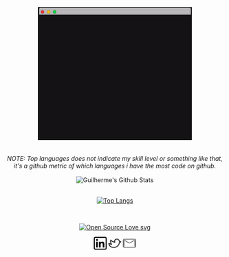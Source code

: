 <div align="center"><img src ="https://github.com/GuilhermeTerriaga/GuilhermeTerriaga/blob/master/bio.gif"/>
</div>
<br/>

<div align="center">

_NOTE: Top languages does not indicate my skill level or something like that, it's a github metric of which languages i have the most code on github._

<img align="center" alt="Guilherme's Github Stats" src="https://github-readme-stats.vercel.app/api?username=GuilhermeTerriaga&show_icons=true&theme=synthwave" />
<br/>

<br/>

[![Top Langs](https://github-readme-stats.vercel.app/api/top-langs/?username=GuilhermeTerriaga&layout=compact)](https://github.com/anuraghazra/github-readme-stats)

<br/>

[![Open Source Love svg](https://badges.frapsoft.com/os/v3/open-source.svg?v=103)](https://github.com/ellerbrock/open-source-badges/)

</div>

<p align='center'>
<a href="https://www.linkedin.com/in/guilherme-terriaga-109851179/"><img height="30" src="https://github.com/GuilhermeTerriaga/GuilhermeTerriaga/blob/master/linkedin.png?raw=true"></a>
<a href="https://twitter.com/N0_mana"><img height="30" src="https://github.com/GuilhermeTerriaga/GuilhermeTerriaga/blob/master/twitter.png?raw=true"></a>
<a href="mailto:guilherme.terriaga@gmail.com"><img height="30" src="https://github.com/GuilhermeTerriaga/GuilhermeTerriaga/blob/master/mail.png?raw=true"></a>
</p>
